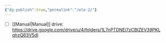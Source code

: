 ```yaml
---
{"dg-publish":true,"permalink":"/ele-2/"}
---
```


- [ ] [[Manual\|Manual]]
drive: https://drive.google.com/drive/u/4/folders/1L7nPTDNEi7zCBIZEV39PKLqhzQ63V5dI
